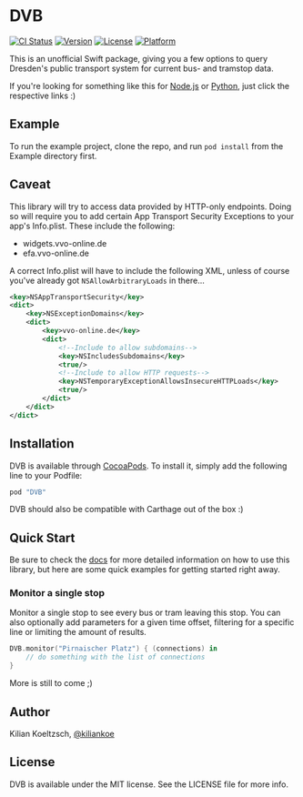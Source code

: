 # DVB

[![CI Status](http://img.shields.io/travis/kiliankoe/DVB.svg?style=flat)](https://travis-ci.org/kiliankoe/DVB)
[![Version](https://img.shields.io/cocoapods/v/DVB.svg?style=flat)](http://cocoapods.org/pods/DVB)
[![License](https://img.shields.io/cocoapods/l/DVB.svg?style=flat)](http://cocoapods.org/pods/DVB)
[![Platform](https://img.shields.io/cocoapods/p/DVB.svg?style=flat)](http://cocoapods.org/pods/DVB)

This is an unofficial Swift package, giving you a few options to query Dresden's public transport system for current bus- and tramstop data.

If you're looking for something like this for [Node.js](https://github.com/kiliankoe/dvbjs) or [Python](https://github.com/kiliankoe/dvbpy), just click 
the respective links :)

## Example

To run the example project, clone the repo, and run `pod install` from the Example directory first.

## Caveat

This library will try to access data provided by HTTP-only endpoints. Doing so will require you to add certain App Transport Security Exceptions
to your app's Info.plist.
These include the following:

 - widgets.vvo-online.de
 - efa.vvo-online.de

A correct Info.plist will have to include the following XML, unless of course you've already got `NSAllowArbitraryLoads` in there...

```xml
<key>NSAppTransportSecurity</key>
<dict>
    <key>NSExceptionDomains</key>
    <dict>
        <key>vvo-online.de</key>
        <dict>
            <!--Include to allow subdomains-->
            <key>NSIncludesSubdomains</key>
            <true/>
            <!--Include to allow HTTP requests-->
            <key>NSTemporaryExceptionAllowsInsecureHTTPLoads</key>
            <true/>
        </dict>
    </dict>
</dict>
```

## Installation

DVB is available through [CocoaPods](http://cocoapods.org). To install
it, simply add the following line to your Podfile:

```ruby
pod "DVB"
```

DVB should also be compatible with Carthage out of the box :)

## Quick Start

Be sure to check the [docs](http://cocoadocs.org/docsets/DVB) for more detailed information on how to use this library, but here are some quick 
examples for getting started right away.

### Monitor a single stop

Monitor a single stop to see every bus or tram leaving this stop. You can also optionally add parameters for a given time offset, filtering for a
specific line or limiting the amount of results.

```swift
DVB.monitor("Pirnaischer Platz") { (connections) in
    // do something with the list of connections
}
```

More is still to come ;)

## Author

Kilian Koeltzsch, [@kiliankoe](https://github.com/kiliankoe)

## License

DVB is available under the MIT license. See the LICENSE file for more info.
